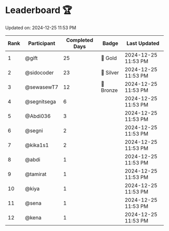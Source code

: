 # Leaderboard 🏆

Updated on: 2024-12-25 11:53 PM

| Rank | Participant       | Completed Days | Badge      | Last Updated         |
|------|-------------------|----------------|------------|----------------------|
| 1    | @gift             | 25             | 🏅 Gold     | 2024-12-25 11:53 PM |
| 2    | @sidocoder        | 23             | 🥈 Silver   | 2024-12-25 11:53 PM |
| 3    | @sewasewT7        | 12             | 🥉 Bronze   | 2024-12-25 11:53 PM |
| 4    | @segnitsega       | 6              |            | 2024-12-25 11:53 PM |
| 5    | @Abdi036          | 3              |            | 2024-12-25 11:53 PM |
| 6    | @segni            | 2              |            | 2024-12-25 11:53 PM |
| 7    | @kika1s1          | 2              |            | 2024-12-25 11:53 PM |
| 8    | @abdi             | 1              |            | 2024-12-25 11:53 PM |
| 9    | @tamirat          | 1              |            | 2024-12-25 11:53 PM |
| 10   | @kiya             | 1              |            | 2024-12-25 11:53 PM |
| 11   | @sena             | 1              |            | 2024-12-25 11:53 PM |
| 12   | @kena             | 1              |            | 2024-12-25 11:53 PM |
